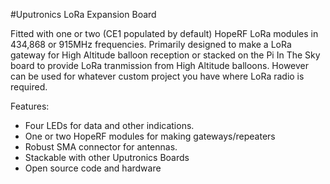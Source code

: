 <!--
---
name: Uputronics LoRa Expansion Board
class: board
type: Radio
formfactor: Custom
manufacturer: Uputronics
description: LoRa Radio board for Raspberry Pi
url: http://www.pi-in-the-sky.com/
buy: https://store.uputronics.com/index.php?route=product/product&path=61&product_id=68
github: https://github.com/piinthesky
schematic: https://github.com/PiInTheSky/pits-hardware/blob/master/PiLoraGatewayV2.5.pdf
image: 'uputronics-lora.png'
pincount: 40
eeprom: no
power:
  '1':
ground:
  '6':
  '9':
  '14':
  '20':
  '25':
  '30':
  '34':
  '39':
pin:
  '18':
    mode: CE0/DIO5
  '22':
    mode: CE0/DIO0
  '24':
    mode: CE0/NSS
  '26':
    mode: CE1/NSS
  '32':
    name: CE1/DIO5
  '36':
    name: CE1/DIO0
  '40':
    name: CE1/DATA LED
  '19':
    name: MOSI
  '21':
    name: MISO
  '23':
    name: SCLK
  '29':
    name: CE0/DATA LED
  '31':
    name: LAN LED
  '33':
    name: INTERNET LED
-->
#Uputronics LoRa Expansion Board

Fitted with one or two (CE1 populated by default) HopeRF LoRa modules in 434,868 or 915MHz frequencies. 
Primarily designed to make a LoRa gateway for High Altitude balloon reception or stacked on the Pi In The Sky board to provide LoRa tranmission from High Altitude balloons. 
However can be used for whatever custom project you have where LoRa radio is required.

Features: 

* Four LEDs for data and other indications. 
* One or two HopeRF modules for making gateways/repeaters 
* Robust SMA connector for antennas. 
* Stackable with other Uputronics Boards 
* Open source code and hardware
